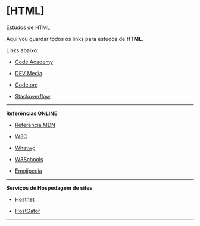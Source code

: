 # [HTML]
 Estudos de HTML

 Aqui vou guardar todos os links para estudos de **HTML**.


Links abaixo:

- <a href="https://www.codeacademy.com/">Code Academy</a>

- <a href="https://www.devmedia.com.br/guia/html/38051">DEV Media</a>

- <a href="https://code.org/">Code.org</a>

- <a href="https://pt.stackoverflow.com/">Stackoverflow</a>

***

**Referências ONLINE**

- <a href="https://developer.mozilla.org/pt-BR/docs/Web/HTML/ReferenciaHTML"> Referência MDN</a>
 
- <a href="https://www.w3c.br/">W3C</a> 

- <a href="https://html.spec.whatwg.org/multipage/">Whatwg</a>

- <a href="https://www.w3schools.com/">W3Schools</a>

- <a href="https://emojipedia.org/">Emojipedia</a>

***

**Serviços de Hospedagem de sites**

- <a href="https://www.hostnet.com.br/">Hostnet</a>

- <a href="https://www.hostgator.com.br/hospedagem-criadores?utm_source=influencer&utm_medium=cpc&utm_campaign=codigofontetv&utm_content=youtube&utm_term=IpfE8B9H9cI">HostGator</a>
 

***
